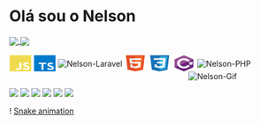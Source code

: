 # Olá sou o Nelson

<a href="https://github.com/curumim15/github-readme-stats">
  <img height=200 align="center" 
    src="https://github-readme-stats.vercel.app/api?username=curumim15&show_icons=true&theme=dracula" />
</a>
<a href="https://github.com/curumim15/convoychat">
  <img height=200 align="center" 
    src="https://github-readme-stats.vercel.app/api/top-langs?username=curumim15&layout=compact&langs_count=16&card_width=320&theme=dracula" />
</a>

<div style="display: inline_block"><br>
  <img align="center" alt="Nelson-Js" height="30" width="40" src="https://raw.githubusercontent.com/devicons/devicon/master/icons/javascript/javascript-plain.svg">
  <img align="center" alt="Nelson-Ts" height="30" width="40" src="https://raw.githubusercontent.com/devicons/devicon/master/icons/typescript/typescript-plain.svg">
  <img align="center" alt="Nelson-Laravel" height="30" width="40" 
src="https://cdn.jsdelivr.net/gh/devicons/devicon/icons/laravel/laravel-plain-wordmark.svg">
  <img align="center" alt="Nelson-HTML" height="30" width="40" src="https://raw.githubusercontent.com/devicons/devicon/master/icons/html5/html5-original.svg">
  <img align="center" alt="Nelson-CSS" height="30" width="40" 
src="https://raw.githubusercontent.com/devicons/devicon/master/icons/css3/css3-original.svg">
  <img align="center" alt="Nelson-Csharp" height="30" width="40" src="https://raw.githubusercontent.com/devicons/devicon/master/icons/csharp/csharp-original.svg">
  <img align="center" alt="Nelson-PHP" height="30" width="40" 
src="https://cdn.jsdelivr.net/gh/devicons/devicon/icons/php/php-original.svg">
  <img height=180 width=180 align="right" alt="Nelson-Gif"
src="https://media.giphy.com/media/v1.Y2lkPTc5MGI3NjExaWJsaXh4Ym8waGN2OG83aDRydjExaDBldGlhMTJlbGIxcW1tdGtwaCZlcD12MV9pbnRlcm5hbF9naWZfYnlfaWQmY3Q9Zw/fSJJ0a4pz2VRr95kUW/giphy.gif">
</div>
  
  ##
 
<div> 
  <a href="" target="_blank"><img src="https://img.shields.io/badge/YouTube-FF0000?style=for-the-badge&logo=youtube&logoColor=white" target="_blank"></a>
  <a href="" target="_blank"><img src="https://img.shields.io/badge/-Instagram-%23E4405F?style=for-the-badge&logo=instagram&logoColor=white" target="_blank"></a>
 	<a href="" target="_blank"><img src="https://img.shields.io/badge/Twitch-9146FF?style=for-the-badge&logo=twitch&logoColor=white" target="_blank"></a>
  <a href="" target="_blank"><img src="https://img.shields.io/badge/Discord-7289DA?style=for-the-badge&logo=discord&logoColor=white" target="_blank"></a> 
  <a href = ""><img src="https://img.shields.io/badge/-Gmail-%23333?style=for-the-badge&logo=gmail&logoColor=white" target="_blank"></a>
  <a href="" target="_blank"><img src="https://img.shields.io/badge/-LinkedIn-%230077B5?style=for-the-badge&logo=linkedin&logoColor=white" target="_blank"></a>   

! [Snake animation](https://github.com/curumim15/curumim15/blob/output/github-contribution-grid-snake.svg)
  
</div>
